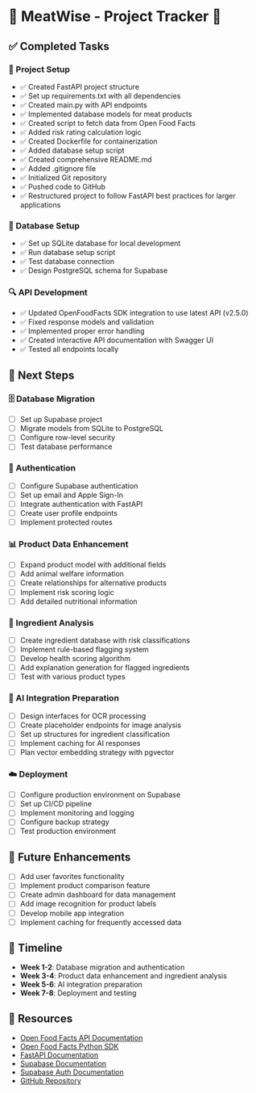 # 🥩 MeatWise - Project Tracker 🥩

## ✅ Completed Tasks

### 🚀 Project Setup
- ✅ Created FastAPI project structure
- ✅ Set up requirements.txt with all dependencies
- ✅ Created main.py with API endpoints
- ✅ Implemented database models for meat products
- ✅ Created script to fetch data from Open Food Facts
- ✅ Added risk rating calculation logic
- ✅ Created Dockerfile for containerization
- ✅ Added database setup script
- ✅ Created comprehensive README.md
- ✅ Added .gitignore file
- ✅ Initialized Git repository
- ✅ Pushed code to GitHub
- ✅ Restructured project to follow FastAPI best practices for larger applications

### 💾 Database Setup
- ✅ Set up SQLite database for local development
- ✅ Run database setup script
- ✅ Test database connection
- ✅ Design PostgreSQL schema for Supabase

### 🔍 API Development
- ✅ Updated OpenFoodFacts SDK integration to use latest API (v2.5.0)
- ✅ Fixed response models and validation
- ✅ Implemented proper error handling
- ✅ Created interactive API documentation with Swagger UI
- ✅ Tested all endpoints locally

## 📝 Next Steps

### 🗄️ Database Migration
- [ ] Set up Supabase project
- [ ] Migrate models from SQLite to PostgreSQL
- [ ] Configure row-level security
- [ ] Test database performance

### 🔐 Authentication
- [ ] Configure Supabase authentication
- [ ] Set up email and Apple Sign-In
- [ ] Integrate authentication with FastAPI
- [ ] Create user profile endpoints
- [ ] Implement protected routes

### 📊 Product Data Enhancement
- [ ] Expand product model with additional fields
- [ ] Add animal welfare information
- [ ] Create relationships for alternative products
- [ ] Implement risk scoring logic
- [ ] Add detailed nutritional information

### 🧪 Ingredient Analysis
- [ ] Create ingredient database with risk classifications
- [ ] Implement rule-based flagging system
- [ ] Develop health scoring algorithm
- [ ] Add explanation generation for flagged ingredients
- [ ] Test with various product types

### 🤖 AI Integration Preparation
- [ ] Design interfaces for OCR processing
- [ ] Create placeholder endpoints for image analysis
- [ ] Set up structures for ingredient classification
- [ ] Implement caching for AI responses
- [ ] Plan vector embedding strategy with pgvector

### ☁️ Deployment
- [ ] Configure production environment on Supabase
- [ ] Set up CI/CD pipeline
- [ ] Implement monitoring and logging
- [ ] Configure backup strategy
- [ ] Test production environment

## 🔮 Future Enhancements
- [ ] Add user favorites functionality
- [ ] Implement product comparison feature
- [ ] Create admin dashboard for data management
- [ ] Add image recognition for product labels
- [ ] Develop mobile app integration
- [ ] Implement caching for frequently accessed data

## 📅 Timeline
- **Week 1-2**: Database migration and authentication
- **Week 3-4**: Product data enhancement and ingredient analysis
- **Week 5-6**: AI integration preparation
- **Week 7-8**: Deployment and testing

## 🔗 Resources
- [Open Food Facts API Documentation](https://world.openfoodfacts.org/data/data-fields.txt)
- [Open Food Facts Python SDK](https://github.com/openfoodfacts/openfoodfacts-python)
- [FastAPI Documentation](https://fastapi.tiangolo.com/)
- [Supabase Documentation](https://supabase.com/docs)
- [Supabase Auth Documentation](https://supabase.com/docs/guides/auth)
- [GitHub Repository](https://github.com/PPSpiderman/meat-products-api) 